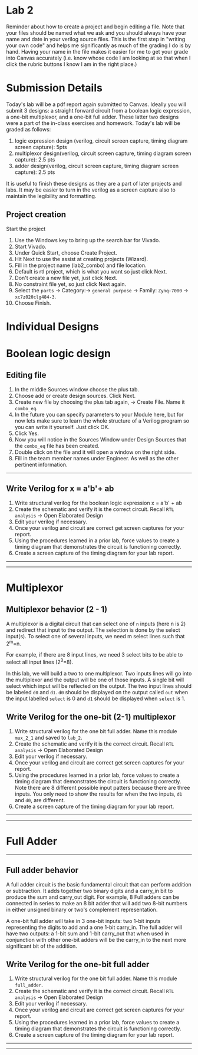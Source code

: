 # Lab 2

Reminder about how to create a project and begin editing a file. Note that your files should be named what we ask and you should always have your name and date in your verilog source files. This is the first step in "writing your own code" and helps me significantly as much of the grading I do is by hand. Having your name in the file makes it easier for me to get your grade into Canvas accurately (i.e. know whose code I am looking at so that when I click the rubric buttons I know I am in the right place.)

# Submission Details
Today's lab will be a pdf report again submitted to Canvas. Ideally you will submit 3 designs: a straight forward circuit from a boolean logic expression, a one-bit multiplexor, and a one-bit full adder. These latter two designs were a part of the in-class exercises and homework. Today's lab will be graded as follows: 
1. logic expression design (verilog, circuit screen capture, timing diagram screen capture): 5pts
2. multiplexor design(verilog, circuit screen capture, timing diagram screen capture): 2.5 pts
3. adder design(verilog, circuit screen capture, timing diagram screen capture): 2.5 pts

It is useful to finish these designs as they are a part of later projects and labs. It may be easier to turn in the verilog as a screen capture also to maintain the legibility and formatting.

## Project creation
Start the project
1. Use the Windows key to bring up the search bar for Vivado.
2. Start Vivado.
3. Under Quick Start, choose Create Project.
4. Hit Next to use the assist at creating projects (Wizard).
5. Fill in the project name (lab2_combo) and file location.
6. Default is rtl project, which is what you want so just click Next.
7. Don't create a new file yet, just click Next.
8. No constraint file yet, so just click Next again.
9. Select the `parts` -> Category:-> `general purpose` -> Family: `Zynq-7000` -> `xc7z020clg484-3`.
10. Choose Finish.

# Individual Designs

# Boolean logic design

## Editing file
1. In the middle Sources window choose the plus tab.
2. Choose add or create design sources. Click Next.
4. Create new file by choosing the plus tab again, -> Create File. Name it `combo_eq`.
5. In the future you can specify parameters to your Module here, but for now lets make sure 
   to learn the whole structure of a Verilog program so you can write it yourself. Just click OK.
6. Click Yes.
7. Now you will notice in the Sources Window under Design Sources that the `combo_eq` file has been created.
8. Double click on the file and it will open a window on the right side.
9. Fill in the team member names under Engineer. As well as the other pertinent information.

-------
## Write Verilog for x = a'b'+ ab
1. Write structural verilog for the boolean logic expression x = a'b' + ab
2. Create the schematic and verify it is the correct circuit. Recall `RTL analysis` -> Open Elaborated Design
3. Edit your verilog if necessary.
4. Once your verilog and circuit are correct get screen captures for your report.
5. Using the procedures learned in a prior lab, force values to create a timing diagram that demonstrates the circuit is functioning correctly.
6. Create a screen capture of the timing diagram for your lab report.

-----

____

# Multiplexor

## Multiplexor behavior (2 - 1)

A multiplexor is a digital circuit that can select one of `n` inputs (here n is 2) and redirect that input to the output. The selection is done by the select input(s). To select one of several inputs, we need m select lines such that 2<sup>m</sup>=n. 

For example, if there are 8 input lines, we need 3 select bits to be able to select all input lines (2<sup>3</sup>=8).

In this lab, we will build a two to one multiplexor. Two inputs lines will go into the multiplexor and the output will be one of those inputs. A single bit will select which input will be reflected on the output. The two input lines should be labeled `d0` and `d1`. `d0` should be displayed on the output called `out` when the input labelled `select` is 0 and `d1` should be displayed when `select` is 1.

## Write Verilog for the one-bit (2-1) multiplexor
1. Write structural verilog for the one bit full adder. Name this module `mux_2_1` and saved to `lab_2`.
2. Create the schematic and verify it is the correct circuit. Recall `RTL analysis` -> Open Elaborated Design
3. Edit your verilog if necessary.
4. Once your verilog and circuit are correct get screen captures for your report.
5. Using the procedures learned in a prior lab, force values to create a timing diagram that demonstrates the circuit is functioning correctly. Note there are 8 different possible input patters because there are three inputs. You only need to show the results for when the two inputs, `d1` and `d0`, are different.
6. Create a screen capture of the timing diagram for your lab report.
___


-------

# Full Adder
---

## Full adder behavior 
A full adder circuit is the basic fundamental circuit that can perform addition or subtraction. It adds together two binary digits and a carry_in bit to produce the sum and carry_out digit. For example, 8 Full adders can be connected in series to make an 8 bit adder that will add two 8-bit numbers in either unsigned binary or two's complement representation.

A one-bit full adder will take in 3 one-bit inputs: two 1-bit inputs representing the digits to add and a one 1-bit carry_in. The full adder will have two outputs: a 1-bit sum and 1-bit carry_out that when used in conjunction with other one-bit adders will be the carry_in to the next more significant bit of the addition. 

## Write Verilog for the one-bit full adder
1. Write structural verilog for the one bit full adder. Name this module `full_adder`.
2. Create the schematic and verify it is the correct circuit. Recall `RTL analysis` -> Open Elaborated Design
3. Edit your verilog if necessary.
4. Once your verilog and circuit are correct get screen captures for your report.
5. Using the procedures learned in a prior lab, force values to create a timing diagram that demonstrates the circuit is functioning correctly.
6. Create a screen capture of the timing diagram for your lab report.

---

____

